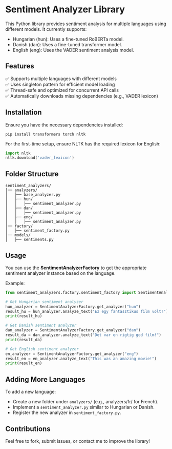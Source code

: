 
# Sentiment Analyzer Library

This Python library provides sentiment analysis for multiple languages using different models. It currently supports:

- Hungarian (hun): Uses a fine-tuned RoBERTa model.
- Danish (dan): Uses a fine-tuned transformer model.
- English (eng): Uses the VADER sentiment analysis model.

## Features

✅ Supports multiple languages with different models  
✅ Uses singleton pattern for efficient model loading  
✅ Thread-safe and optimized for concurrent API calls  
✅ Automatically downloads missing dependencies (e.g., VADER lexicon)

## Installation
Ensure you have the necessary dependencies installed:
```commandline
pip install transformers torch nltk
```
For the first-time setup, ensure NLTK has the required lexicon for English:
```python
import nltk
nltk.download('vader_lexicon')
```

## Folder Structure
```easycode
sentiment_analyzers/
│── analyzers/
│   ├── base_analyzer.py
│   ├── hun/
│   │   ├── sentiment_analyzer.py
│   ├── dan/
│   │   ├── sentiment_analyzer.py
│   ├── eng/
│   │   ├── sentiment_analyzer.py
│── factory/
│   ├── sentiment_factory.py
│── models/
│   ├── sentiments.py
```

## Usage
You can use the **SentimentAnalyzerFactory** to get the appropriate sentiment analyzer instance based on the language.

Example:
```python
from sentiment_analyzers.factory.sentiment_factory import SentimentAnalyzerFactory

# Get Hungarian sentiment analyzer
hun_analyzer = SentimentAnalyzerFactory.get_analyzer("hun")
result_hu = hun_analyzer.analyze_text("Ez egy fantasztikus film volt!")
print(result_hu)

# Get Danish sentiment analyzer
dan_analyzer = SentimentAnalyzerFactory.get_analyzer("dan")
result_da = dan_analyzer.analyze_text("Det var en rigtig god film!")
print(result_da)

# Get English sentiment analyzer
en_analyzer = SentimentAnalyzerFactory.get_analyzer("eng")
result_en = en_analyzer.analyze_text("This was an amazing movie!")
print(result_en)
```

## Adding More Languages

To add a new language:
- Create a new folder under ```analyzers/``` (e.g., analyzers/fr/ for French).
- Implement a ```sentiment_analyzer.py``` similar to Hungarian or Danish.
- Register the new analyzer in ```sentiment_factory.py```.


## Contributions

Feel free to fork, submit issues, or contact me to improve the library!